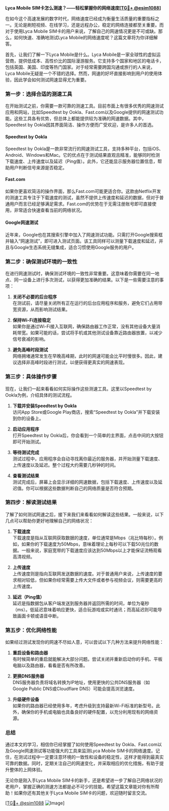 **Lyca Mobile SIM卡怎么测速？——轻松掌握你的网络速度[[TG💪+ @esim1088](https://t.me/s/esim1088)]**

在如今这个高速发展的数字时代，网络速度已经成为衡量生活质量的重要指标之一。无论是刷短视频、在线学习，还是远程办公，稳定的网络连接都至关重要。而对于使用Lyca Mobile SIM卡的用户来说，了解自己的网速情况更是不可或缺。那么，如何快速、准确地测试Lyca Mobile的网络速度呢？这篇文章将为你详细解答。

首先，让我们了解一下Lyca Mobile是什么。Lyca Mobile是一家全球性的虚拟运营商，提供低成本、高性价比的国际漫游服务。它支持多个国家和地区的电话卡，包括英国、美国、印度等热门国家。对于经常需要跨国沟通或旅行的人来说，Lyca Mobile无疑是一个不错的选择。然而，网速的好坏直接影响到用户的使用体验，因此学会如何测试网速显得尤为重要。

### **第一步：选择合适的测速工具**

在开始测试之前，你需要一款可靠的测速工具。目前市面上有很多优秀的网速测试应用和网站，比如Speedtest by Ookla、Fast.com以及Google提供的网速测试功能。这些工具各有优势，但总体上都能提供较为准确的网速数据。其中，Speedtest by Ookla因其界面简洁、操作方便而广受欢迎，是许多人的首选。

#### **Speedtest by Ookla**
Speedtest by Ookla是一款非常流行的网速测试工具，支持多种平台，包括iOS、Android、Windows和Mac。它的优点在于测试结果直观且精准，能够同时检测下载速度、上传速度以及延迟（Ping值）。此外，它还能显示服务器位置信息，帮助用户判断信号来源是否稳定。

#### **Fast.com**
如果你更喜欢简洁的操作界面，那么Fast.com可能更适合你。这款由Netflix开发的测速工具专注于下载速度的测试，虽然不提供上传速度和延迟的数据，但对于普通用户而言已经足够满足需求。Fast.com的优势在于无需注册账号即可直接使用，非常适合快速查看当前的网络状况。

#### **Google网速测试**
近年来，Google也在其搜索引擎中加入了网速测试功能。只需打开Google搜索框并输入“网速测试”，即可进入测试页面。该工具同样可以测量下载速度和延迟，并且与Google生态系统无缝集成，适合习惯使用Google服务的用户。

### **第二步：确保测试环境的一致性**

在进行网速测试时，确保测试环境的一致性非常重要。这意味着你需要在同一地点、同一设备上进行多次测试，以获得更加准确的结果。以下是一些需要注意的事项：

1. **关闭不必要的后台程序**  
   在测试前，请尽量关闭所有正在运行的后台应用程序和服务，避免它们占用带宽资源，从而影响测试结果。

2. **保持Wi-Fi连接稳定**  
   如果你是通过Wi-Fi接入互联网，确保路由器工作正常，没有其他设备大量消耗带宽。如果可能的话，尝试将手机或其他测试设备靠近路由器放置，以减少信号衰减的影响。

3. **避免高峰时段测试**  
   网络拥堵通常发生在早晚高峰期，此时的网速可能会比平时慢很多。因此，建议选择非高峰时段进行测试，以便获得更真实的网速表现。

### **第三步：具体操作步骤**

现在，让我们一起来看看如何实际操作这些测速工具。这里以Speedtest by Ookla为例，介绍具体的测试流程。

1. **下载并安装Speedtest by Ookla**  
   访问App Store或Google Play商店，搜索“Speedtest by Ookla”并下载安装到你的设备上。

2. **启动应用程序**  
   打开Speedtest by Ookla后，你会看到一个简单的主界面，点击中间的大按钮即可开始测试。

3. **等待测试完成**  
   测试过程中，应用程序会自动寻找离你最近的服务器，并开始测量下载速度、上传速度以及延迟。整个过程大约需要几秒钟的时间。

4. **查看测试结果**  
   测试完成后，屏幕上会显示详细的网速数据，包括下载速度、上传速度以及延迟值。你可以根据这些数据判断自己的网络质量是否符合预期。

### **第四步：解读测试结果**

了解了如何测试网速之后，接下来我们来看看如何解读这些结果。一般来说，以下几点可以帮助你更好地理解自己的网络状况：

1. **下载速度**  
   下载速度是指从互联网获取数据的速度，单位通常是Mbps（兆比特每秒）。例如，如果你的下载速度为50Mbps，意味着理论上每秒可以下载50兆位的数据。一般来说，家庭宽带的下载速度应该达到50Mbps以上才能保证流畅观看高清视频。

2. **上传速度**  
   上传速度则是指向互联网发送数据的速度。对于普通用户来说，上传速度的要求相对较低，但如果你经常需要上传大文件或者参与视频会议，则需要更高的上传速度。

3. **延迟（Ping值）**  
   延迟是指数据包从客户端发送到服务器并返回所需的时间，单位为毫秒（ms）。低延迟意味着响应更快，适合玩游戏或实时通讯；而高延迟则可能导致画面卡顿或语音中断。

### **第五步：优化网络性能**

如果经过测试发现你的网速不尽如人意，可以尝试以下几种方法来提升网络性能：

1. **重启设备和路由器**  
   有时候简单的重启就能解决大部分问题。尝试关闭并重新启动你的手机、平板电脑以及路由器，看看是否有所改善。

2. **更换DNS服务器**  
   DNS服务器负责将域名转换为IP地址，使用更快的公共DNS服务器（如Google Public DNS或Cloudflare DNS）可能会提高浏览速度。

3. **升级硬件设备**  
   如果你的路由器已经使用多年，考虑升级到支持最新Wi-Fi标准的新型号。此外，确保你的手机或电脑也具备良好的硬件配置，以充分利用现有的网络资源。

### **总结**

通过本文的学习，相信你已经掌握了如何使用Speedtest by Ookla、Fast.com以及Google网速测试等功能强大的工具来监测Lyca Mobile SIM卡的网络速度。记住，在测试过程中一定要注意环境的一致性和设备的稳定性，这样才能得到最真实可靠的数据。同时，定期关注自己的网速变化，并采取相应的优化措施，有助于提升整体的上网体验。

无论你是刚入手Lyca Mobile SIM卡的新手，还是希望进一步了解自己网络状况的老用户，掌握正确的测速方法都是必不可少的技能。希望这篇文章能对你有所帮助！如果你还有其他关于Lyca Mobile SIM卡的问题，欢迎随时留言交流。

[[TG💪+ @esim1088](https://t.me/s/esim1088) ![Image](https://i.postimg.cc/4NQfJmqS/Snipaste-2025-05-13-00-14-12.png)]